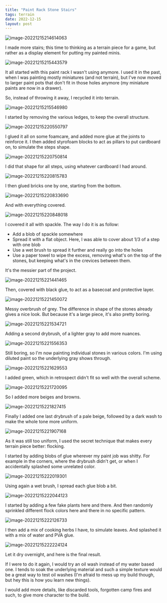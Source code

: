 ```yaml
---
title: "Paint Rack Stone Stairs"
tags: terrain
date: 2022-12-15
layout: post
---
```


![image-20221215214614063](./image-20221215214614063.png)

I made more stairs; this time to thinking as a terrain piece for a game, but rather as a display element for putting my painted minis.

![image-20221215215443579](./image-20221215215443579.png)

It all started with this paint rack I wasn't using anymore. I used it in the past, when I was painting mostly miniatures (and not terrain), but I've now moved to larger paint pots that don't fit in those holes anymore (my miniature paints are now in a drawer).

So, instead of throwing it away, I recycled it into terrain.

![image-20221215215546980](./image-20221215215546980.png)

I started by removing the various ledges, to keep the overall structure.

![image-20221215220550797](./image-20221215220550797.png)

I glued it all on some foamcare, and added more glue at the joints to reinforce it. I then added styrofoam blocks to act as pillars to put cardboard on, to simulate the steps shape.

![image-20221215220750814](./image-20221215220750814.png)

I did that shape for all steps, using whatever cardboard I had around.

![image-20221215220815783](./image-20221215220815783.png)

I then glued bricks one by one, starting from the bottom.

![image-20221215220833690](./image-20221215220833690.png)

And with everything covered.

![image-20221215220848018](./image-20221215220848018.png)

I covered it all with spackle. The way I do it is as follow:

- Add a blob of spackle somewhere
- Spread it with a flat object. Here, I was able to cover about 1/3 of a step with one blob
- Use a wet brush to spread it further and really go into the holes
- Use a paper towel to wipe the excess, removing what's on the top of the stones, but keeping what's in the crevices between them.

It's the messier part of the project.

![image-20221215221441465](./image-20221215221441465.png)

Then, covered with black glue, to act as a basecoat and protective layer.

![image-20221215221450072](./image-20221215221450072.png)

Messy overbrush of grey. The difference in shape of the stones already gives a nice look. But because it's a large piece, it's also pretty boring.

![image-20221215221534721](./image-20221215221534721.png)

Adding a second drybrush, of a lighter gray to add more nuances.

![image-20221215221556353](./image-20221215221556353.png)

Still boring, so I'm now painting individual stones in various colors. I'm using diluted paint so the underlying gray shows through.

![image-20221215221629553](./image-20221215221629553.png)

I added green, which in retrospect didn't fit so well with the overall scheme.

![image-20221215221720095](./image-20221215221720095.png)

So I added more beiges and browns.

![image-20221215221827415](./image-20221215221827415.png)

Finally I added one last drybrush of a pale beige, followed by a dark wash to make the whole tone more uniform.

![image-20221215221907168](./image-20221215221907168.png)

As it was still too uniform, I used the secret technique that makes every terrain piece better: flocking.

I started by adding blobs of glue wherever my paint job was shitty. For example in the corners, where the drybrush didn't get, or when I accidentally splashed some unrelated color.

![image-20221215222019301](./image-20221215222019301.png)

Using again a wet brush, I spread each glue blob a bit.

![image-20221215222044123](./image-20221215222044123.png)

I started by adding a few fake plants here and there. And then randomly sprinkled different flock colors here and there in no specific pattern.

![image-20221215222126733](./image-20221215222126733.png)

I then add a mix of cooking herbs I have, to simulate leaves. And splashed it with a mix of water and PVA glue.

![image-20221215222224124](./image-20221215222224124.png)

Let it dry overnight, and here is the final result.

If I were to do it again, I would try an oil wash instead of my water based one. I tends to soak the underlying material and such a simple texture would be a great way to test oil washes (I'm afraid to mess up my build though, but hey this is how you learn new things).

I would add more details, like discarded tools, forgotten camp fires and such, to give more character to the build.

